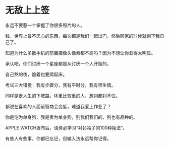 # 无敌上上签

永远不要惹一个掌握了你很多照片的人。 

钱，世界上最不忠心的东西，每次都是我们一起出门，然后回家的时候就剩下我自己了。 

知道为什么多数手机的前置摄像头像素都不高吗？因为不想让你丑得太明显。 

承认吧，你们讨厌一个星座都是从讨厌一个人开始的。 

自己熬的夜，跪着也要爬起床。 

考试三大错觉：我有步骤分，我有平时分，我有师生情。 

同样是走人生的下坡路，体重比较重的人，想刹都刹不住。 

都说在喜欢的人面前智商会变低，难道我爱上作业了？ 

你是沦为单身狗，我是贵为单身狗，别我们我们的，狗也有品种的。 

APPLE WATCH发布后，请务必学习“衬衫袖子的100种挽法”。 

有些人有些事，你都已忘记，但输入法永远帮你记得。